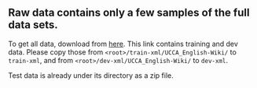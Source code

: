 ## Raw data contains only a few samples of the full data sets.
To get all data, download from [here](https://competitions.codalab.org/my/datasets/download/e2dc59a3-b969-4975-a6ef-32c02dce3fd6).
This link contains training and dev data. Please copy those from `<root>/train-xml/UCCA_English-Wiki/` to `train-xml`, and from `<root>/dev-xml/UCCA_English-Wiki/` to `dev-xml`.

Test data is already under its directory as a zip file.
